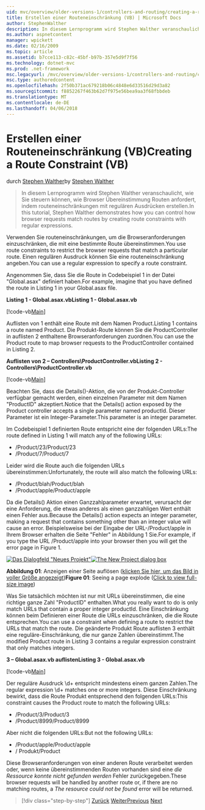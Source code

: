 ```yaml
---
uid: mvc/overview/older-versions-1/controllers-and-routing/creating-a-route-constraint-vb
title: Erstellen einer Routeneinschränkung (VB) | Microsoft Docs
author: StephenWalther
description: In diesem Lernprogramm wird Stephen Walther veranschaulicht, wie Sie steuern können, wie Browser Übereinstimmung Routen anfordert, indem routeneinschränkungen mit regulären Ausdrücken erstellen.
ms.author: aspnetcontent
manager: wpickett
ms.date: 02/16/2009
ms.topic: article
ms.assetid: b7cce113-c82c-45bf-b97b-357e5d9f7f56
ms.technology: dotnet-mvc
ms.prod: .net-framework
msc.legacyurl: /mvc/overview/older-versions-1/controllers-and-routing/creating-a-route-constraint-vb
msc.type: authoredcontent
ms.openlocfilehash: 2f50b371ac679218b06c4848e6d33516d29d3a82
ms.sourcegitcommit: f8852267f463b62d7f975e56bea9aa3f68fbbdeb
ms.translationtype: MT
ms.contentlocale: de-DE
ms.lasthandoff: 04/06/2018
---
```

<a name="creating-a-route-constraint-vb"></a><span data-ttu-id="e8d75-103">Erstellen einer Routeneinschränkung (VB)</span><span class="sxs-lookup"><span data-stu-id="e8d75-103">Creating a Route Constraint (VB)</span></span>
====================
<span data-ttu-id="e8d75-104">durch [Stephen Walther](https://github.com/StephenWalther)</span><span class="sxs-lookup"><span data-stu-id="e8d75-104">by [Stephen Walther](https://github.com/StephenWalther)</span></span>

> <span data-ttu-id="e8d75-105">In diesem Lernprogramm wird Stephen Walther veranschaulicht, wie Sie steuern können, wie Browser Übereinstimmung Routen anfordert, indem routeneinschränkungen mit regulären Ausdrücken erstellen.</span><span class="sxs-lookup"><span data-stu-id="e8d75-105">In this tutorial, Stephen Walther demonstrates how you can control how browser requests match routes by creating route constraints with regular expressions.</span></span>


<span data-ttu-id="e8d75-106">Verwenden Sie routeneinschränkungen, um die Browseranforderungen einzuschränken, die mit eine bestimmte Route übereinstimmen.</span><span class="sxs-lookup"><span data-stu-id="e8d75-106">You use route constraints to restrict the browser requests that match a particular route.</span></span> <span data-ttu-id="e8d75-107">Einen regulären Ausdruck können Sie eine routeneinschränkung angeben.</span><span class="sxs-lookup"><span data-stu-id="e8d75-107">You can use a regular expression to specify a route constraint.</span></span>

<span data-ttu-id="e8d75-108">Angenommen Sie, dass Sie die Route in Codebeispiel 1 in der Datei "Global.asax" definiert haben.</span><span class="sxs-lookup"><span data-stu-id="e8d75-108">For example, imagine that you have defined the route in Listing 1 in your Global.asax file.</span></span>

<span data-ttu-id="e8d75-109">**Listing 1 - Global.asax.vb**</span><span class="sxs-lookup"><span data-stu-id="e8d75-109">**Listing 1 - Global.asax.vb**</span></span>

[!code-vb[Main](creating-a-route-constraint-vb/samples/sample1.vb)]

<span data-ttu-id="e8d75-110">Auflisten von 1 enthält eine Route mit dem Namen Product.</span><span class="sxs-lookup"><span data-stu-id="e8d75-110">Listing 1 contains a route named Product.</span></span> <span data-ttu-id="e8d75-111">Die Produkt-Route können Sie die ProductController in auflisten 2 enthaltene Browseranforderungen zuordnen.</span><span class="sxs-lookup"><span data-stu-id="e8d75-111">You can use the Product route to map browser requests to the ProductController contained in Listing 2.</span></span>

<span data-ttu-id="e8d75-112">**Auflisten von 2 – Controllers\ProductController.vb**</span><span class="sxs-lookup"><span data-stu-id="e8d75-112">**Listing 2 - Controllers\ProductController.vb**</span></span>

[!code-vb[Main](creating-a-route-constraint-vb/samples/sample2.vb)]

<span data-ttu-id="e8d75-113">Beachten Sie, dass die Details()-Aktion, die von der Produkt-Controller verfügbar gemacht werden, einen einzelnen Parameter mit dem Namen "ProductID" akzeptiert.</span><span class="sxs-lookup"><span data-stu-id="e8d75-113">Notice that the Details() action exposed by the Product controller accepts a single parameter named productId.</span></span> <span data-ttu-id="e8d75-114">Dieser Parameter ist ein Integer-Parameter.</span><span class="sxs-lookup"><span data-stu-id="e8d75-114">This parameter is an integer parameter.</span></span>

<span data-ttu-id="e8d75-115">Im Codebeispiel 1 definierten Route entspricht eine der folgenden URLs:</span><span class="sxs-lookup"><span data-stu-id="e8d75-115">The route defined in Listing 1 will match any of the following URLs:</span></span>

- <span data-ttu-id="e8d75-116">/Product/23</span><span class="sxs-lookup"><span data-stu-id="e8d75-116">/Product/23</span></span>
- <span data-ttu-id="e8d75-117">/Product/7</span><span class="sxs-lookup"><span data-stu-id="e8d75-117">/Product/7</span></span>

<span data-ttu-id="e8d75-118">Leider wird die Route auch die folgenden URLs übereinstimmen:</span><span class="sxs-lookup"><span data-stu-id="e8d75-118">Unfortunately, the route will also match the following URLs:</span></span>

- <span data-ttu-id="e8d75-119">/Product/blah</span><span class="sxs-lookup"><span data-stu-id="e8d75-119">/Product/blah</span></span>
- <span data-ttu-id="e8d75-120">/Product/apple</span><span class="sxs-lookup"><span data-stu-id="e8d75-120">/Product/apple</span></span>

<span data-ttu-id="e8d75-121">Da die Details() Aktion einen Ganzzahlparameter erwartet, verursacht der eine Anforderung, die etwas anderes als einen ganzzahligen Wert enthält einen Fehler aus.</span><span class="sxs-lookup"><span data-stu-id="e8d75-121">Because the Details() action expects an integer parameter, making a request that contains something other than an integer value will cause an error.</span></span> <span data-ttu-id="e8d75-122">Beispielsweise bei der Eingabe der URL-/Product/apple in Ihrem Browser erhalten die Seite "Fehler" in Abbildung 1 Sie.</span><span class="sxs-lookup"><span data-stu-id="e8d75-122">For example, if you type the URL /Product/apple into your browser then you will get the error page in Figure 1.</span></span>


<span data-ttu-id="e8d75-123">[![Das Dialogfeld "Neues Projekt"](creating-a-route-constraint-vb/_static/image1.jpg)](creating-a-route-constraint-vb/_static/image1.png)</span><span class="sxs-lookup"><span data-stu-id="e8d75-123">[![The New Project dialog box](creating-a-route-constraint-vb/_static/image1.jpg)](creating-a-route-constraint-vb/_static/image1.png)</span></span>

<span data-ttu-id="e8d75-124">**Abbildung 01**: Anzeigen einer Seite auflösen ([klicken Sie hier, um das Bild in voller Größe angezeigt](creating-a-route-constraint-vb/_static/image2.png))</span><span class="sxs-lookup"><span data-stu-id="e8d75-124">**Figure 01**: Seeing a page explode ([Click to view full-size image](creating-a-route-constraint-vb/_static/image2.png))</span></span>


<span data-ttu-id="e8d75-125">Was Sie tatsächlich möchten ist nur mit URLs übereinstimmen, die eine richtige ganze Zahl "ProductID" enthalten.</span><span class="sxs-lookup"><span data-stu-id="e8d75-125">What you really want to do is only match URLs that contain a proper integer productId.</span></span> <span data-ttu-id="e8d75-126">Eine Einschränkung können beim Definieren einer Route die URLs einzuschränken, die die Route entsprechen.</span><span class="sxs-lookup"><span data-stu-id="e8d75-126">You can use a constraint when defining a route to restrict the URLs that match the route.</span></span> <span data-ttu-id="e8d75-127">Die geänderte Produkt Route auflisten 3 enthält eine reguläre-Einschränkung, die nur ganze Zahlen übereinstimmt.</span><span class="sxs-lookup"><span data-stu-id="e8d75-127">The modified Product route in Listing 3 contains a regular expression constraint that only matches integers.</span></span>

<span data-ttu-id="e8d75-128">**3 – Global.asax.vb auflisten**</span><span class="sxs-lookup"><span data-stu-id="e8d75-128">**Listing 3 - Global.asax.vb**</span></span>

[!code-vb[Main](creating-a-route-constraint-vb/samples/sample3.vb)]

<span data-ttu-id="e8d75-129">Der reguläre Ausdruck \d+ entspricht mindestens einem ganzen Zahlen.</span><span class="sxs-lookup"><span data-stu-id="e8d75-129">The regular expression \d+ matches one or more integers.</span></span> <span data-ttu-id="e8d75-130">Diese Einschränkung bewirkt, dass die Route Produkt entsprechend den folgenden URLs:</span><span class="sxs-lookup"><span data-stu-id="e8d75-130">This constraint causes the Product route to match the following URLs:</span></span>

- <span data-ttu-id="e8d75-131">/Product/3</span><span class="sxs-lookup"><span data-stu-id="e8d75-131">/Product/3</span></span>
- <span data-ttu-id="e8d75-132">/Product/8999</span><span class="sxs-lookup"><span data-stu-id="e8d75-132">/Product/8999</span></span>

<span data-ttu-id="e8d75-133">Aber nicht die folgenden URLs:</span><span class="sxs-lookup"><span data-stu-id="e8d75-133">But not the following URLs:</span></span>

- <span data-ttu-id="e8d75-134">/Product/apple</span><span class="sxs-lookup"><span data-stu-id="e8d75-134">/Product/apple</span></span>
- <span data-ttu-id="e8d75-135">/ Produkt</span><span class="sxs-lookup"><span data-stu-id="e8d75-135">/Product</span></span>

<span data-ttu-id="e8d75-136">Diese Browseranforderungen von einer anderen Route verarbeitet werden oder, wenn keine übereinstimmenden Routen vorhanden sind eine *die Ressource konnte nicht gefunden werden* Fehler zurückgegeben.</span><span class="sxs-lookup"><span data-stu-id="e8d75-136">These browser requests will be handled by another route or, if there are no matching routes, a *The resource could not be found* error will be returned.</span></span>

> [!div class="step-by-step"]
> <span data-ttu-id="e8d75-137">[Zurück](creating-custom-routes-vb.md)
> [Weiter](creating-a-custom-route-constraint-vb.md)</span><span class="sxs-lookup"><span data-stu-id="e8d75-137">[Previous](creating-custom-routes-vb.md)
[Next](creating-a-custom-route-constraint-vb.md)</span></span>

